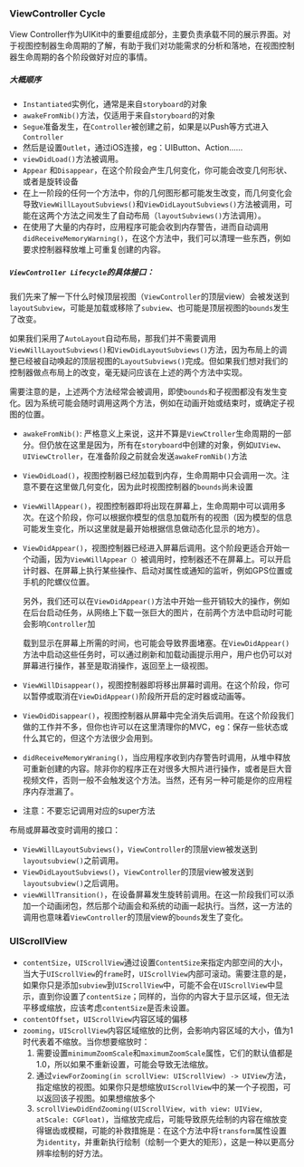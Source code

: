 ### ViewController Cycle

View Controller作为UIKit中的重要组成部分，主要负责承载不同的展示界面。对于视图控制器生命周期的了解，有助于我们对功能需求的分析和落地，在视图控制器生命周期的各个阶段做好对应的事情。

##### 大概顺序

* `Instantiated`实例化，通常是来自`storyboard`的对象
* `awakeFromNib()`方法，仅适用于来自`storyboard`的对象
* `Segue`准备发生，在`Controller`被创建之前，如果是以Push等方式进入`Controller`
* 然后是设置`Outlet`，通过iOS连接，eg：UIButton、Action……
* `viewDidLoad()`方法被调用。
* `Appear` 和`Disappear`，在这个阶段会产生几何变化，你可能会改变几何形状、或者是旋转设备
* 在上一阶段的任何一个方法中，你的几何图形都可能发生改变，而几何变化会导致`ViewWillLayoutSubviews()`和`ViewDidLayoutSubviews()`方法被调用，可能在这两个方法之间发生了自动布局（`layoutSubviews()`方法调用）。
* 在使用了大量的内存时，应用程序可能会收到内存警告，进而自动调用`didReceiveMemoryWarning()`，在这个方法中，我们可以清理一些东西，例如要求控制器释放堆上可重复创建的内容。

##### `ViewController Lifecycle`的具体接口：

我们先来了解一下什么时候顶层视图（`ViewController`的顶层view）会被发送到`layoutSubview`，可能是加载或移除了`subview`、也可能是顶层视图的`bounds`发生了改变。

如果我们采用了`AutoLayout`自动布局，那我们并不需要调用`ViewWillLayoutSubviews()`和`ViewDidLayoutSubviews()`方法，因为布局上的调整已经被自动唤起的顶层视图的`LayoutSubviews()`完成。但如果我们想对我们的控制器做点布局上的改变，毫无疑问应该在上述的两个方法中实现。

需要注意的是，上述两个方法经常会被调用，即使`bounds`和子视图都没有发生变化。因为系统可能会随时调用这两个方法，例如在动画开始或结束时，或确定子视图的位置。

* `awakeFromNib()`: 严格意义上来说，这并不算是`ViewCtroller`生命周期的一部分。但仍放在这里是因为，所有在`storyboard`中创建的对象，例如`UIView`、`UIViewCtroller`，在准备阶段之前就会发送`awakeFromNib()`方法

* `ViewDidLoad()`，视图控制器已经加载到内存，生命周期中只会调用一次。注意不要在这里做几何变化，因为此时视图控制器的`bounds`尚未设置

* `ViewWillAppear()`，视图控制器即将出现在屏幕上，生命周期中可以调用多次。在这个阶段，你可以根据你模型的信息加载所有的视图（因为模型的信息可能发生变化，所以这里就是最开始根据信息做动态化显示的地方）。

* `ViewDidAppear()`，视图控制器已经进入屏幕后调用。这个阶段更适合开始一个动画，因为`ViewWillAppear（）`被调用时，控制器还不在屏幕上。可以开启计时器、在屏幕上执行某些操作、启动对属性或通知的监听，例如GPS位置或手机的陀螺仪位置。

  另外，我们还可以在`ViewDidAppear()`方法中开始一些开销较大的操作，例如在后台启动任务，从网络上下载一张巨大的图片，在前两个方法中启动时可能会影响`Controller`加

  载到显示在屏幕上所需的时间，也可能会导致界面堵塞。在`ViewDidAppear()`方法中启动这些任务时，可以通过刷新和加载动画提示用户，用户也仍可以对屏幕进行操作，甚至是取消操作，返回至上一级视图。

* `ViewWillDisappear()`，视图控制器即将移出屏幕时调用。在这个阶段，你可以暂停或取消在`ViewDidAppear()`阶段所开启的定时器或动画等。

* `ViewDidDisappear()`，视图控制器从屏幕中完全消失后调用。在这个阶段我们做的工作并不多，但你也许可以在这里清理你的MVC，eg：保存一些状态或什么其它的，但这个方法很少会用到。

* `didReceiveMemoryWraning()`，当应用程序收到内存警告时调用，从堆中释放可重新创建的内容。除非你的程序正在对很多大照片进行操作，或者是巨大音视频文件，否则一般不会触发这个方法。当然，还有另一种可能是你的应用程序内存泄漏了。

* 注意：不要忘记调用对应的super方法

布局或屏幕改变时调用的接口：

* `ViewWillLayoutSubviews()`，`ViewController`的顶层view被发送到`layoutsubview()`之前调用。
* `ViewDidLayoutSubviews()`，`ViewController`的顶层view被发送到`layoutsubview()`之后调用。
* `viewWillTransition()`，在设备屏幕发生旋转前调用。在这一阶段我们可以添加一个动画闭包，然后那个动画会和系统的动画一起执行。当然，这一方法的调用也意味着`ViewController`的顶层view的`bounds`发生了变化。

### UIScrollView

* `contentSize`，`UIScrollView`通过设置`ContentSize`来指定内部空间的大小，当大于`UIScrollView`的`frame`时，`UIScrollView`内部可滚动。需要注意的是，如果你只是添加`subview`到`UIScrollView`中，可能不会在`UIScrollView`中显示，直到你设置了`contentSize`；同样的，当你的内容大于显示区域，但无法平移或缩放，应该考虑`contentSize`是否未设置。
* `contentOffset`，`UIScrollView`内容区域的偏移
* `zooming`，`UIScrollView`内容区域缩放的比例，会影响内容区域的大小，值为1时代表着不缩放。当你想要缩放时：
  1. 需要设置`minimumZoomScale`和`maximumZoomScale`属性，它们的默认值都是1.0，所以如果不重新设置，可能会导致无法缩放。
  2. 通过`viewForZooming(in scrollView: UIScrollView) -> UIView`方法，指定缩放的视图。如果你只是想缩放`UIScrollView`中的某一个子视图，可以返回该子视图。如果想缩放多个
  3. `scrollViewDidEndZooming(UIScrollView, with view: UIView, atScale: CGFloat)`，当缩放完成后，可能导致原先绘制的内容在缩放变得锯齿或模糊，可能的补救措施是：在这个方法中将`transform`属性设置为`identity`，并重新执行绘制（绘制一个更大的矩形），这是一种以更高分辨率绘制的好方法。

